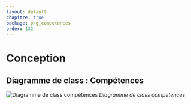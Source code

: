 ```yaml
---
layout: default
chapitre: true
package: pkg_competences
order: 132
---
```


# Conception

## Diagramme de class : Compétences

![Diagramme de class compétences](/soli-lms/pkg_competences/Conception/images/classes_pkg_competences.svg)
*Diagramme de class competences*


<!-- new slide -->